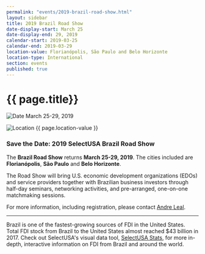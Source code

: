 ```yaml
---
permalink: "events/2019-brazil-road-show.html"
layout: sidebar
title: 2019 Brazil Road Show
date-display-start: March 25
date-display-end: 29, 2019
calendar-start: 2019-03-25
calendar-end: 2019-03-29
location-value: Florianópolis, São Paulo and Belo Horizonte
location-type: International
section: events
published: true
---
```


# {{ page.title}}

![Date](https://google.github.io/material-design-icons/action/svg/design/ic_event_24px.svg "Date") March 25-29, 2019

![Location](http://google.github.io/material-design-icons/social/svg/design/ic_location_city_24px.svg "Location") {{ page.location-value }}

### Save the Date: 2019 SelectUSA Brazil Road Show

The **Brazil Road Show** returns **March 25-29, 2019**. The cities included are **Florianópolis**, **São Paulo** and **Belo Horizonte**.

The Road Show will bring U.S. economic development organizations (EDOs) and service providers together with Brazilian business investors through half-day seminars, networking activities, and pre-arranged, one-on-one matchmaking sessions.

For more information, including registration, please contact [Andre Leal](mailto:andre.leal@trade.gov).

---

Brazil is one of the fastest-growing sources of FDI in the United States. Total FDI stock from Brazil to the United States almost reached $43 billion in 2017. Check out SelectUSA's visual data tool, [SelectUSA Stats](https://www.selectusa.gov/selectusa-stats), for more in-depth, interactive information on FDI from Brazil and around the world.
